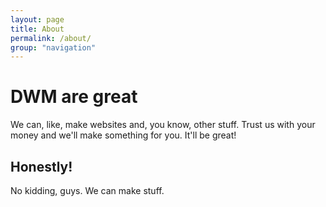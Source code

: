```yaml
---
layout: page
title: About
permalink: /about/
group: "navigation"
---
```


# DWM are great

We can, like, make websites and, you know, other stuff. Trust us with your money and we'll make something for you. It'll be great!

## Honestly!

No kidding, guys. We can make stuff.
